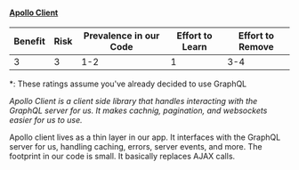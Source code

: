 #### [Apollo Client](https://www.apollographql.com/client/)

| Benefit | Risk | Prevalence in our Code | Effort to Learn | Effort to Remove |
| ------- | ---- | ---------------------- | --------------- | ---------------- |
| 3       | 3    | 1-2                    | 1               | 3-4              |

\*: These ratings assume you've already decided to use GraphQL

_Apollo Client is a client side library that handles interacting with the GraphQL server for us. It makes cachnig, pagination, and websockets easier for us to use._

Apollo client lives as a thin layer in our app. It interfaces with the GraphQL server for us, handling caching, errors, server events, and more. The footprint in our code is small. It basically replaces AJAX calls.
